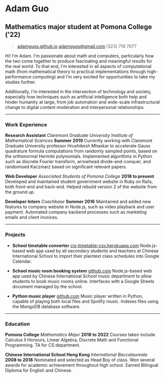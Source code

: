 # Adam Guo
## Mathematics major student at Pomona College ('22)

> [adamguos.github.io](http://adamguos.github.io)
> [adamguos@gmail.com](mailto:adamguos@gmail.com)
> (323) 719 7077

Hi! I'm Adam. I'm passionate about math and computers, particularly how the two come together to produce fascinating and meaningful results for the real world. To that end, I'm interested in all aspects of computational math (from mathematical theory to practical implementations through high-performance computing) and I'm very excited for opportunities to take my studies further.

Additionally, I'm interested in the intersection of technology and society, especially how techniques such as artificial intelligence both help and hinder humanity at large, from job automation and wide-scale infrastructural change to digital content moderation and interpersonal relationships.

------

### Work Experience

**Research Assistant** *Claremont Graduate University Institute of Mathematical Sciences* __Summer 2019__
	Currently working with Claremont Graduate University professor Hrushikesh Mhaskar to accelerate Gauss quadrature formula computations from randomly sampled points, based on the orthonormal Hermite polynomials.
	Implemented algorithms in Python such as discrete Fourier transform, arrowhead divide-and-conquer, and randomised Kaczmarz based on significant relevant papers.

**Web Developer** *Associated Students of Pomona College* __2018 to present__
	Developed and maintained student government website in Ruby on Rails, both front-end and back-end.
	Helped rebuild version 2 of the website from the ground up.

**Developer Intern** *Coachbase* __Summer 2016__
	Maintained and added new features to company website in Node.js, such as video playback and user payment.
	Automated company backend processes such as marketing emails and client invoices.

------

### Projects

* **School timetable converter**
	<a href=http://www.cis-timetable-csv.herokuapp.com class=not-printed>cis-timetable-csv.herokuapp.com</a>
	Node.js-based web app used by all secondary students and teachers at Chinese International School to import their plaintext class schedules into Google Calendar.

* **School music room booking system**
	<a href=https://github.com/adamguos/music-room-booking class=not-printed>github.com</a>
	Node.js-based web app used by Chinese International School music department to allow students to book music rooms online. Interfaces with a Google Sheets document managed by the school.

* **Python music player**
	<a href=https://github.com/adamguos/dd-music-player class=not-printed>github.com</a>
	Music player written in Python, capable of playing both local files and Spotify music. Indexes files using the MongoDB database software.

------

### Education

**Pomona College** *Mathematics Major* __2018 to 2022__
	Courses taken include Calculus II Honours, Linear Algebra, Discrete Math and Functional Programming. TA for CS department.

**Chinese International School Hong Kong** *International Baccalaureate* __2008 to 2018__
	Nominated and selected as Head Boy of class. Won several awards for academic achievement throughout high school. Earned Bilingual Diploma for English and Chinese.
